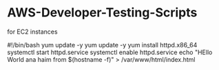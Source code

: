 # AWS-Developer-Testing-Scripts
for EC2 instances

#!/bin/bash
yum update -y
yum update -y
yum install httpd.x86_64
systemctl start httpd.service
systemctl enable httpd.service
echo "HEllo World ana haim from $(hostname -f)" > /var/www/html/index.html
